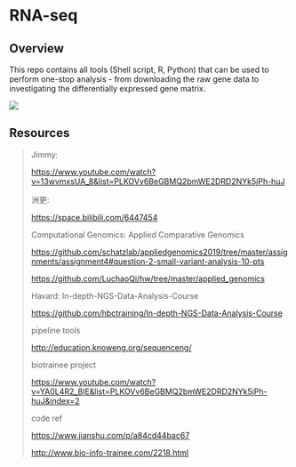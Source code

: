 # RNA-seq

## Overview

This repo contains all tools (Shell script, R, Python) that can be used to perform one-stop analysis - from downloading the raw gene data to investigating the differentially expressed gene matrix.

![](<https://camo.githubusercontent.com/837b2e4f613524140ba5b02ce0523b9302b13290/68747470733a2f2f6d65646961302e67697068792e636f6d2f6d656469612f6c32595778746537734a4232587545384d2f67697068792e676966>)



## Resources


> Jimmy:
>
> https://www.youtube.com/watch?v=13wvmxsUA_8&list=PLKOVv6BeGBMQ2bmWE2DRD2NYk5jPh-huJ
>
> 洲更:
>
> https://space.bilibili.com/6447454
>
> Computational Genomics: Applied Comparative Genomics
>
> https://github.com/schatzlab/appliedgenomics2019/tree/master/assignments/assignment4#question-2-small-variant-analysis-10-pts
>
> https://github.com/LuchaoQi/hw/tree/master/applied_genomics 
>
> Havard: In-depth-NGS-Data-Analysis-Course
>
> <https://github.com/hbctraining/In-depth-NGS-Data-Analysis-Course>
>
> pipeline tools 
>
> http://education.knoweng.org/sequenceng/ 
>
> biotrainee project
>
> https://www.youtube.com/watch?v=YA0L4R2_BlE&list=PLKOVv6BeGBMQ2bmWE2DRD2NYk5jPh-huJ&index=2
>
> code ref
>
> <https://www.jianshu.com/p/a84cd44bac67>
>
> <http://www.bio-info-trainee.com/2218.html>

